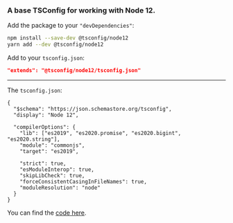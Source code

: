 ### A base TSConfig for working with Node 12.

Add the package to your `"devDependencies"`:

```sh
npm install --save-dev @tsconfig/node12
yarn add --dev @tsconfig/node12
```

Add to your `tsconfig.json`:

```json
"extends": "@tsconfig/node12/tsconfig.json"
```

---

The `tsconfig.json`:

```jsonc
{
  "$schema": "https://json.schemastore.org/tsconfig",
  "display": "Node 12",

  "compilerOptions": {
    "lib": ["es2019", "es2020.promise", "es2020.bigint", "es2020.string"],
    "module": "commonjs",
    "target": "es2019",

    "strict": true,
    "esModuleInterop": true,
    "skipLibCheck": true,
    "forceConsistentCasingInFileNames": true,
    "moduleResolution": "node"
  }
}

```

You can find the [code here](https://github.com/tsconfig/bases/blob/master/bases/node12.json).
